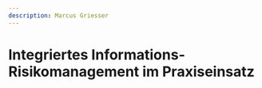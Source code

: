```yaml
---
description: Marcus Griesser
---
```


# Integriertes Informations-Risikomanagement im Praxiseinsatz

